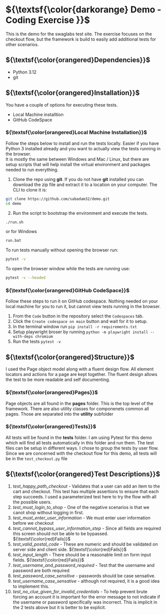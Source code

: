 
# ${\textsf{\color{darkorange} Demo - Coding Exercise }}$

This is the demo for the swaglabs test site.  The exercise focuses on the checkout flow, but the framework is build to easily add additional tests for other scenarios.

## ${\textsf{\color{orangered}Dependencies}}$
- Python 3.12
- git

## ${\textsf{\color{orangered}Installation}}$
You have a couple of options for executing these tests.
- Local Machine installtion
- GitHub CodeSpace

### ${\textsf{\color{orangered}Local Machine Installation}}$
Follow the steps below to install and run the tests locally.  Easier if you have Python 3 installed already and you want to actually view the tests running in the browser.  
It is mostly the same between Windows and Mac / Linux, but there are setup scripts that will help install the virtual environment and packages needed to run everything.

1. Clone the repo using **git**. If you do not have **git** installed you can download the zip file and extract it to a location on your computer.  The CLI to clone it is:
```bash
git clone https://github.com/sabadam32/demo.git
cd demo
```
2. Run the script to bootstrap the environment and execute the tests.
```bash
./run.sh
```
or for Windows
```cmd
run.bat
```

To run tests manually without opening the browser run:
```bash
pytest -v
```
To open the browser window while the tests are running use:
```bash
pytest -v --headed
```
### ${\textsf{\color{orangered}GitHub CodeSpace}}$
Follow these steps to run it on GitHub codespace.  Nothing needed on your local machine for you to run it, but cannot view tests running in the browser.

1. From the `Code` button in the repository select the `Codespaces` tab.
2. Click the `Create codespace on main` button and wait for it to setup.
3. In the terminal window run `pip install -r requirements.txt`
4. Setup playwright broser by running `python -m playwright install --with-deps chromium`
5. Run the tests `pytest -v`

## ${\textsf{\color{orangered}Structure}}$
I used the Page object model along with a fluent design flow.  All element locators and actions for a page are kept together.  The fluent design allows the test to be more readable and self documenting.
### ${\textsf{\color{orangered}Pages}}$
Page objects are all found in the **pages** folder.  This is the top level of the framework. There are also utility classes for componenets common all pages.  Those are separated into the **utility** subfolder
### ${\textsf{\color{orangered}Tests}}$
All tests will be found in the **tests** folder.  I am using Pytest for this demo which will find all tests automatically in this folder and run them.  The test files can be setup in different ways.  I chose to group the tests by user flow. Since we are concerned with the checkout flow for this demo, all tests will be in the `test_checkout.py` file

## ${\textsf{\color{orangered}Test Descriptions}}$
1. *test_happy_path_checkout* - Validates that a user can add an item to the cart and checkout.  This test has multiple assertions to ensure that each step succeeds.  I used a parameterized test here to try the flow with all the possible users.
2. *test_must_login_to_shop* - One of the negative scenarios is that we canot shop without logging in first.
3. *test_must_enter_user_information* - We must enter user information before we checkout
4. *test_cannot_bypass_user_information_step* - Since all fields are required this screen should not be able to be bypassed. ${\textsf{\color{red}Fails}}$
5. *test_valid_postal_code* - These are numeric and should be validated on server side and client side. ${\textsf{\color{red}Fails}}$
6. *test_input_length* - There should be a reasonable limit on form input fields. ${\textsf{\color{red}Fails}}$
7. *test_username_and_password_required* - Test that the username and password are both required
8. *test_password_case_sensitive* - passwords should be case sensative.
9. *test_username_case_sensative* - although not required, it is a good idea to implement this.
10. *test_no_clue_given_for_invalid_credentials* - To help prevent brute forcing an account it is important for the error message to not indicate if the username or password specifically was incorrect.  This is implicit in the 2 tests above but it is better to be explicit.
